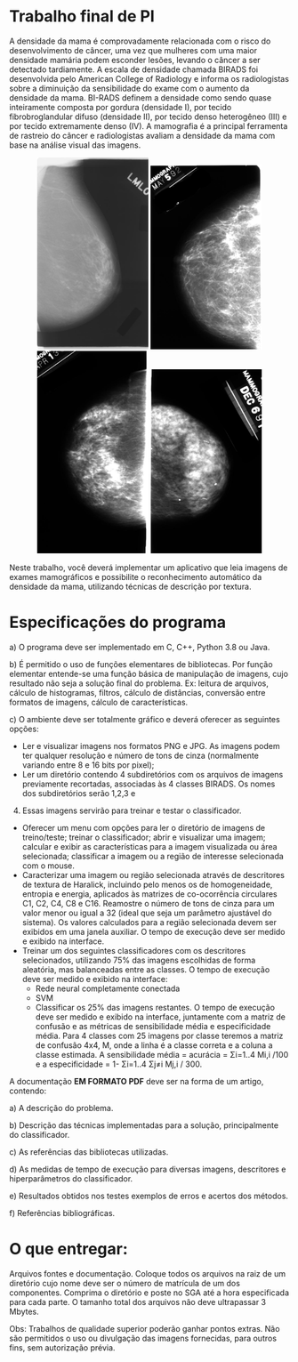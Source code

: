 # Trabalho final de PI

A densidade da mama é comprovadamente relacionada com o risco do desenvolvimento de câncer,
uma vez que mulheres com uma maior densidade mamária podem esconder lesões, levando o câncer
a ser detectado tardiamente. A escala de densidade chamada BIRADS foi desenvolvida pelo
American College of Radiology e informa os radiologistas sobre a diminuição da sensibilidade do
exame com o aumento da densidade da mama. BI-RADS definem a densidade como sendo quase
inteiramente composta por gordura (densidade I), por tecido fibrobroglandular difuso (densidade II),
por tecido denso heterogêneo (III) e por tecido extremamente denso (IV). A mamografia é a principal
ferramenta de rastreio do câncer e radiologistas avaliam a densidade da mama com base na análise
visual das imagens.

<p align="center">
  <img src="trabalho-final-pi/assets/imgs/imagem1.jpg" width="200">

  <img src="trabalho-final-pi/assets/imgs/imagem2.jpg" width="200">

  <img src="trabalho-final-pi/assets/imgs/imagem3.jpg" width="200">

  <img src="trabalho-final-pi/assets/imgs/imagem4.jpg" width="200">
</p>

Neste trabalho, você deverá implementar um aplicativo que leia imagens de exames mamográficos e
possibilite o reconhecimento automático da densidade da mama, utilizando técnicas de descrição por
textura.

# Especificações do programa

a) O programa deve ser implementado em C, C++, Python 3.8 ou Java.

b) É permitido o uso de funções elementares de bibliotecas. Por função elementar entende-se
uma função básica de manipulação de imagens, cujo resultado não seja a solução final do
problema. Ex: leitura de arquivos, cálculo de histogramas, filtros, cálculo de distâncias,
conversão entre formatos de imagens, cálculo de características.

c) O ambiente deve ser totalmente gráfico e deverá oferecer as seguintes opções:
* Ler e visualizar imagens nos formatos PNG e JPG. As imagens podem ter qualquer
resolução e número de tons de cinza (normalmente variando entre 8 e 16 bits por
pixel);
* Ler um diretório contendo 4 subdiretórios com os arquivos de imagens previamente
recortadas, associadas às 4 classes BIRADS. Os nomes dos subdiretórios serão 1,2,3 e
4. Essas imagens servirão para treinar e testar o classificador.
* Oferecer um menu com opções para ler o diretório de imagens de treino/teste; treinar o
classificador; abrir e visualizar uma imagem; calcular e exibir as características para a
imagem visualizada ou área selecionada; classificar a imagem ou a região de interesse
selecionada com o mouse.
* Caracterizar uma imagem ou região selecionada através de descritores de textura de
Haralick, incluindo pelo menos os de homogeneidade, entropia e energia, aplicados às
matrizes de co-ocorrência circulares C1, C2, C4, C8 e C16. Reamostre o número de
tons de cinza para um valor menor ou igual a 32 (ideal que seja um parâmetro
ajustável do sistema). Os valores calculados para a região selecionada devem ser
exibidos em uma janela auxiliar. O tempo de execução deve ser medido e exibido na
interface.
* Treinar um dos seguintes classificadores com os descritores selecionados, utilizando
75% das imagens escolhidas de forma aleatória, mas balanceadas entre as classes. O
tempo de execução deve ser medido e exibido na interface:
  * Rede neural completamente conectada
  * SVM
  * Classificar os 25% das imagens restantes. O tempo de execução deve ser medido e
exibido na interface, juntamente com a matriz de confusão e as métricas de
sensibilidade média e especificidade média. Para 4 classes com 25 imagens por classe
teremos a matriz de confusão 4x4, M, onde a linha é a classe correta e a coluna a
classe estimada. A sensibilidade média = acurácia = Σi=1..4 Mi,i /100 e a especificidade
= 1- Σi=1..4 Σj≠i Mj,i / 300.

A documentação **EM FORMATO PDF** deve ser na forma de um artigo, contendo:

a) A descrição do problema.

b) Descrição das técnicas implementadas para a solução, principalmente do classificador.

c) As referências das bibliotecas utilizadas.

d) As medidas de tempo de execução para diversas imagens, descritores e hiperparâmetros do
classificador.

e) Resultados obtidos nos testes exemplos de erros e acertos dos métodos.

f) Referências bibliográficas.

# O que entregar:

Arquivos fontes e documentação. Coloque todos os arquivos na raiz de um diretório cujo nome deve
ser o número de matrícula de um dos componentes. Comprima o diretório e poste no SGA até a hora
especificada para cada parte. O tamanho total dos arquivos não deve ultrapassar 3 Mbytes.

Obs: Trabalhos de qualidade superior poderão ganhar pontos extras. Não são permitidos o uso ou
divulgação das imagens fornecidas, para outros fins, sem autorização prévia. 
